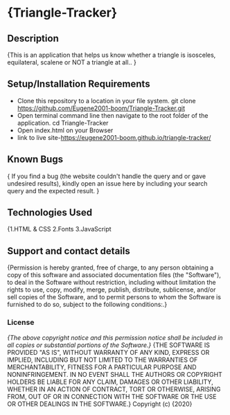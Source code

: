 # {Triangle-Tracker}
## Description
{This is an application that helps us know whether a triangle is isosceles, equilateral, scalene or NOT a triangle at all.. }
## Setup/Installation Requirements
* Clone this repository to a location in your file system. git clone https://github.com/Eugene2001-boom/Triangle-Tracker.git 
* Open terminal command line then navigate to the root folder of the application. cd Triangle-Tracker
* Open index.html on your Browser
* link to live site-https://eugene2001-boom.github.io/triangle-tracker/
## Known Bugs
{ If you find a bug (the website couldn't handle the query and or gave undesired results), kindly open an issue here by including your search query and the expected result. }
## Technologies Used
{1.HTML & CSS  2.Fonts 3.JavaScript  
## Support and contact details
{Permission is hereby granted, free of charge, to any person obtaining a copy of this software and associated documentation files (the "Software"), to deal in the Software without restriction, including without limitation the rights to use, copy, modify, merge, publish, distribute, sublicense, and/or sell copies of the Software, and to permit persons to whom the Software is furnished to do so, subject to the following conditions:.}
### License
*{The above copyright notice and this permission notice shall be included in all copies or substantial portions of the Software.}*
{THE SOFTWARE IS PROVIDED "AS IS", WITHOUT WARRANTY OF ANY KIND, EXPRESS OR IMPLIED, INCLUDING BUT NOT LIMITED TO THE WARRANTIES OF MERCHANTABILITY, FITNESS FOR A PARTICULAR PURPOSE AND NONINFRINGEMENT. IN NO EVENT SHALL THE AUTHORS OR COPYRIGHT HOLDERS BE LIABLE FOR ANY CLAIM, DAMAGES OR OTHER LIABILITY, WHETHER IN AN ACTION OF CONTRACT, TORT OR OTHERWISE, ARISING FROM, OUT OF OR IN CONNECTION WITH THE SOFTWARE OR THE USE OR OTHER DEALINGS IN THE SOFTWARE.}
Copyright (c) {2020} 
  

